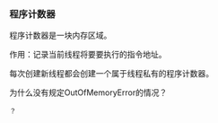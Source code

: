 ### 程序计数器

程序计数器是一块内存区域。

作用：记录当前线程将要要执行的指令地址。

每次创建新线程都会创建一个属于线程私有的程序计数器。

为什么没有规定OutOfMemoryError的情况？

    ？

